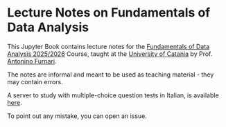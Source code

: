 # Lecture Notes on Fundamentals of Data Analysis
This Jupyter Book contains lecture notes for the [Fundamentals of Data Analysis 2025/2026](https://web.dmi.unict.it/corsi/l-31/insegnamenti?seuid=4EDF6456-342B-4D35-909F-33B4B835AB44) Course, taught at the [University of Catania](http://unict.it) by Prof. [Antonino Furnari](http://antoninofurnari.it).

The notes are informal and meant to be used as teaching material - they may contain errors. 

A server to study with multiple-choice question tests in Italian, is available [here](https://fadquestions.onrender.com).

To point out any mistake, you can open an issue.

```{tableofcontents}
```